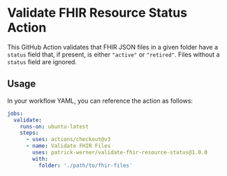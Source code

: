 # Validate FHIR Resource Status Action

This GitHub Action validates that FHIR JSON files in a given folder have a `status` field that, if present, is either `"active"` or `"retired"`. Files without a `status` field are ignored.

## Usage

In your workflow YAML, you can reference the action as follows:

```yaml
jobs:
  validate:
    runs-on: ubuntu-latest
    steps:
      - uses: actions/checkout@v3
      - name: Validate FHIR Files
        uses: patrick-werner/validate-fhir-resource-status@1.0.0
        with:
          folder: './path/to/fhir-files'
